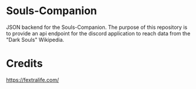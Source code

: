 # Souls-Companion

JSON backend for the Souls-Companion. The purpose of this repository is to provide an api endpoint for the discord application to reach data from the "Dark Souls" Wikipedia.

# Credits
https://fextralife.com/
